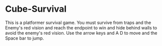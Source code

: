 # Cube-Survival
This is a platformer survival game. You must survive from traps and the Enemy's red vision and reach the endpoint to win and hide behind walls to avoid the enemy's red vision.
Use the arrow keys and A D to move and the Space bar to jump.
 
